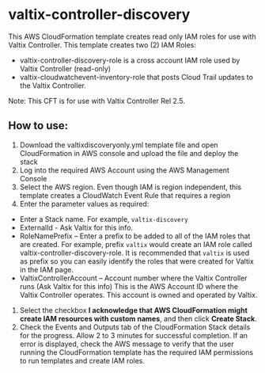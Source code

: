 # valtix-controller-discovery

This AWS CloudFormation template creates read only IAM roles for use with Valtix Controller.  This template creates two (2) IAM Roles:

- valtix-controller-discovery-role is a cross account IAM role used by Valtix Controller (read-only)
- valtix-cloudwatchevent-inventory-role that posts Cloud Trail updates to the Valtix Controller.

Note: This CFT is for use with Valtix Controller Rel 2.5.

## How to use:

1. Download the valtixdiscoveryonly.yml template file and open CloudFormation in AWS console and upload the file and deploy the stack
1. Log into the required AWS Account using the AWS Management Console
1. Select the AWS region. Even though IAM is region independent, this template creates a CloudWatch Event Rule that requires a region
1. Enter the parameter values as required:
- Enter a Stack name. For example, `valtix-discovery`
- ExternalId - Ask Valtix for this info. 
- RoleNamePrefix – Enter a prefix to be added to all of the IAM roles that are created. For example, prefix `valtix` would create an IAM role called valtix-controller-discovery-role. It is recommended that `valtix` is used as prefix so you can easily identify the roles that were created for Valtix in the IAM page.
- ValtixControllerAccount – Account number where the Valtix Controller runs (Ask Valtix for this info)  This is the AWS Account ID where the Valtix Controller operates. This account is owned and operated by Valtix.
1. Select the checkbox **I acknowledge that AWS CloudFormation might create IAM resources with custom names**, and then click **Create Stack**.
1. Check the Events and Outputs tab of the CloudFormation Stack details for the progress. Allow 2 to 3 minutes for successful completion. If an error is displayed, check the AWS message to verify that the user running the CloudFormation template has the required IAM permissions to run templates and create IAM roles.
  
